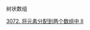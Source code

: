 

树状数组

[3072. 将元素分配到两个数组中 II](https://leetcode.cn/problems/distribute-elements-into-two-arrays-ii/)

```python
```

